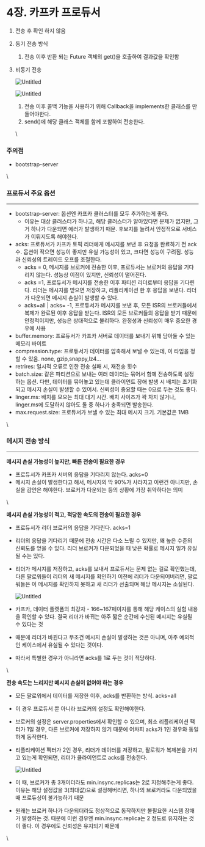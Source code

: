 # 4장. 카프카 프로듀서

1. 전송 후 확인 하지 않음
2. 동기 전송 방식
   1. 전송 이후 반환 되는 Future 객체의 get()을 호출하여 결과값을 확인함
3.  비동기 전송

    ![Untitled](assets/16b731ad\_Untitled.png)

    ![Untitled](assets/3e6195eb\_Untitled.png)

    1. 전송 이후 콜백 기능을 사용하기 위해 Callback을 implements한 클래스를 만들어야한다.
    2. send()에 해당 클래스 객체를 함께 포함하여 전송한다.

    \


### 주의점

* bootstrap-server

\


### 프로듀서 주요 옵션

***

* bootstrap-server: 옵션엔 카프카 클러스터를 모두 추가하는게 좋다.
  * 이유는 대상 클러스터가 하나고, 해당 클러스터가 알아있다면 문제가 없지만, 그거 하나가 다운되면 에러가 발생하기 때문. 후보지를 늘려서 안정적으로 서비스가 이뤄지도록 해야한다.
* acks: 프로듀서가 카프카 토픽 리더에게 메시지를 보낸 후 요청을 완료하기 전 ack수. 옵션이 작으면 성능이 좋지만 유실 가능성이 있고, 크다면 성능이 구려짐. 성능과 신뢰성의 트레이드 오프를 조절한다.
  * acks = 0, 메시지를 브로커에 전송한 이후, 프로듀서는 브로커의 응답을 기다리지 않는다. 성능상 이점이 있지만, 신뢰성이 떨어진다.
  * acks =1, 프로듀서가 메시지를 전송한 이후 파티션 리더로부터 응답을 기다린다. 리더는 메시지를 받으면 저장하고, 리플리케이션 한 후 응답을 보낸다. 리더가 다운되면 메시지 손실이 발생할 수 있다.
  * acks=all | acks= -1, 프로듀서가 메시지를 보낸 후, 모든 ISR의 브로커들에서 복제가 완료된 이후 응답을 받는다. ISR의 모든 브로커들의 응답을 받기 때문에 안정적이지만, 성능은 상대적으로 불리하다. 완정성과 신뢰성이 매우 중요한 경우에 사용
* buffer.memory: 프로듀서가 카프카 서버로 데이터를 보내기 위해 담아둘 수 있는 메모리 바이트
* compression.type: 프로듀서가 데이터를 압축해서 보낼 수 있는데, 이 타입을 정할 수 있음. none, gzip,snappy,lz4…
* retrires: 일시적 오류로 인한 전송 실패 시, 재전송 횟수
* batch.size: 같은 파티션으로 보내는 여러 데이터는 묶어서 함께 전송하도록 설정하는 옵션. 다만, 데이터를 묶어놓고 있는데 클라이언트 장애 발생 시 배치는 초기화되고 메시지 손실이 발생할 수 있어서. 신뢰성이 중요할 때는 0으로 두는 것도 좋다.
* linger.ms: 배치를 모으는 최대 대기 시간. 배치 사이즈가 꽉 차지 않거나, linger.ms에 도달하지 않아도 둘 중 하나가 충족되면 발송한다.
* max.request.size: 프로듀서가 보낼 수 있는 최대 메시지 크기. 기본값은 1MB

\


### 메시지 전송 방식

***

**메시지 손실 가능성이 높지만, 빠른 전송이 필요한 경우**

* 프로듀서가 카프카 서버의 응답을 기다리지 않는다. acks=0
* 메시지 손실이 발생한다고 해서, 메시지의 막 90%가 사라지고 이런건 아니지만, 손실을 감안은 해야한다. 브로커가 다운되는 등의 상황에 가장 취약하다는 의미

\


**메시지 손실 가능성이 적고, 적당한 속도의 전송이 필요한 경우**

* 프로듀서가 리더 브로커의 응답을 기다린다. acks=1
* 리더의 응답을 기다리기 때문에 전송 시간은 다소 느릴 수 있지만, 꽤 높은 수준의 신뢰도를 얻을 수 있다. 리더 브로커가 다운되었을 때 낮은 확률로 메시지 일가 유실될 수는 있다.
*   리더가 메시지를 저장하고, acks를 보내서 프로듀서는 문제 없는 걸로 확인했는데, 다른 팔로워들이 리더의 새 메시지를 확인하기 이전에 리더가 다운되어버리면, 팔로워들은 이 메시지를 확인하지 못하고 새 리더가 선출되며 해당 메시지는 소실된다.

    ![Untitled](assets/0cf03628\_Untitled.png)
* 카프카, 데이터 플랫폼의 최강자 - 166\~167페이지를 통해 해당 케이스의 실험 내용을 확인할 수 있다. 결국 리더가 바뀌는 아주 짧은 순간에 수신된 메시지는 유실될 수 있다는 것
* 때문에 리더가 바뀐다고 무조건 메시지 손실이 발생하는 것은 아니며, 아주 예외적인 케이스에서 유실될 수 있다는 것이다.
* 따라서 특별한 경우가 아니라면 acks를 1로 두는 것이 적당하다.

\


**전송 속도는 느리지만 메시지 손실이 없어야 하는 경우**

* 모든 팔로워에서 데이터를 저장한 이후, acks를 반환하는 방식. acks=all
* 이 경우 프로듀서 뿐 아니라 브로커의 설정도 확인해야한다.
* 브로커의 설정은 server.properties에서 확인할 수 있으며, 최소 리플리케이션 팩터가 1일 경우, 다른 브로커에 저장하지 않기 때문에 어차피 acks가 1인 경우와 동일하게 동작한다.
*   리플리케이션 팩터가 2인 경우, 리더가 데이터를 저장하고, 팔로워가 복제본을 가지고 있는게 확인되면, 리더가 클라이언트로 acks를 전송한다.

    ![Untitled](assets/3f3e5272\_Untitled.png)
* 이 때, 브로커가 총 3개이더라도 min.insync.replicas는 2로 지정해주는게 좋다. 이유는 해당 설정값을 3(최대값)으로 설정해버리면, 하나의 브로커라도 다운되었을 때 프로듀싱이 불가능하기 때문
* 원래는 브로커 하나가 다운되더라도 정상적으로 동작하지만 불필요한 시스템 장애가 발생하는 것. 때문에 이런 경우엔 min.insync.replica는 2 정도로 유지하는 것이 좋다. 이 경우에도 신뢰성은 유지되기 때문에

\
